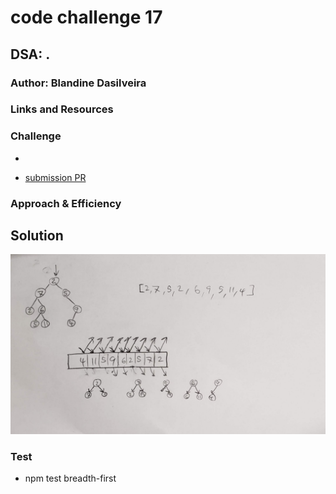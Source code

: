 

# code challenge 17

## DSA: .

### Author: Blandine Dasilveira

### Links and Resources


### Challenge
- 


- [submission PR](https://github.com/Blandine12/data-structures-and-algorithms/pull/33)


### Approach & Efficiency



## Solution
![alt text](./assets/breadthfirst.PNG)


### Test
- npm test breadth-first